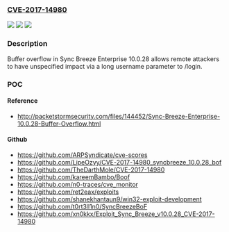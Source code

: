 ### [CVE-2017-14980](https://cve.mitre.org/cgi-bin/cvename.cgi?name=CVE-2017-14980)
![](https://img.shields.io/static/v1?label=Product&message=n%2Fa&color=blue)
![](https://img.shields.io/static/v1?label=Version&message=n%2Fa&color=blue)
![](https://img.shields.io/static/v1?label=Vulnerability&message=n%2Fa&color=brighgreen)

### Description

Buffer overflow in Sync Breeze Enterprise 10.0.28 allows remote attackers to have unspecified impact via a long username parameter to /login.

### POC

#### Reference
- http://packetstormsecurity.com/files/144452/Sync-Breeze-Enterprise-10.0.28-Buffer-Overflow.html

#### Github
- https://github.com/ARPSyndicate/cve-scores
- https://github.com/LipeOzyy/CVE-2017-14980_syncbreeze_10.0.28_bof
- https://github.com/TheDarthMole/CVE-2017-14980
- https://github.com/kareemBambo/Boof
- https://github.com/n0-traces/cve_monitor
- https://github.com/ret2eax/exploits
- https://github.com/shanekhantaun9/win32-exploit-development
- https://github.com/t0rt3ll1n0/SyncBreezeBoF
- https://github.com/xn0kkx/Exploit_Sync_Breeze_v10.0.28_CVE-2017-14980

